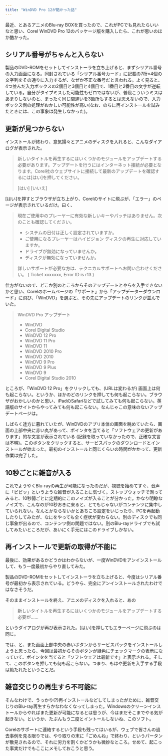 ```yaml
---
title: "WinDVD Pro 12が酷かった話"
---
```


最近、とあるアニメのBlu-ray BOXを買ったので、これがPCでも見れたらいいなと思い、Corel WinDVD Pro 12のパッケージ版を購入したら、これが思いのほか酷かった。

## シリアル番号がちゃんと入らない

製品のDVD-ROMをセットしてインストーラを立ち上げると、まずシリアル番号の入力画面になる。同封されている「シリアル番号カード」に記載の7桁×4個の文字列をその通りに入力するが、なぜか不正な番号だと言われる。よく見ると、4つ並んだ入力ボックスの2個目と3個目と4個目で、1番目と2番目の文字が逆転している。自分がタイプミスした可能性もゼロではないが、普段こういうミスはあまりしないのと、まったく同じ間違いを3箇所もするとは思えないので、入力ボックス側の処理がおかしい可能性が高い(なお、のちに再インストールを試みたときには、この事象は発生しなかった)。

## 更新が見つからない

インストールが終わり、意気揚々とアニメのディスクを入れると、こんなダイアログが表示された。

> 新しいタイトルを再生するにはいくつかのモジュールをアップデートする必要があります。アップデートを行うにはインターネット接続が必要となります。Corel社のウェブサイトに接続して最新のアップデートを確認するには[はい]を押してください。  
>
> [はい] [いいえ]

[はい]を押すとブラウザが立ち上がり、Corelのサイトに飛ぶが、「エラー」のページが表示されているだけ。曰く、

> 現在ご使用中のプレーヤーに有効な新しいキーやパッチはありません。次のことも確認してください。
>
> - システムの日付は正しく設定されていますか。
> - ご使用になるプレーヤーはハイビジョン ディスクの再生に対応していますか。
> - ドライブが無効になっていませんか。
> - ディスクが無効になっていませんか。
>
> 詳しいサポートが必要な方は、テクニカルサポートへお問い合わせください。 ( Ticket xxxxxxx, Error ID is r13 )

仕方がないので、どこか別のところからそのアップデートとやらを入手できないかと思い、Corelのホームページの「サポート」から「アップデーターダウンロード」に飛び、「WinDVD」を選ぶと、その先にアップデートのリンクが並んでいた。

> WinDVD Pro アップデート
>
> - WinDVD
> - Corel Digital Studio
> - WinDVD 12 Pro
> - WinDVD 11 Pro
> - WinDVD 11
> - WinDVD 2010 Pro
> - WinDVD 2010
> - WinDVD 9 Pro
> - WinDVD 9 Plus
> - WinDVD 9
> - Corel Digital Studio 2010

ところが、「WinDVD 12 Pro」をクリックしても、(URLは変わるが) 画面上は何も起こらない。というか、ほかのどのリンクを押しても何も起こらない。ブラウザがおかしいのかと思い、iPadのSafariなどで試してみても何も起こらない。英語版のサイトからやってみても何も起こらない。なんじゃこの意味のないアップデートページは。

しばらく途方に暮れていたが、WinDVDのアプリ本体の画面を眺めていたら、画面の上部中央に赤い丸があって、ポインタを当てると「ソフトウェアの更新があります」的な文言が表示されている (記録を取っていなかったので、正確な文言は不明)。このボタンをクリックすると、サービスパックのダウンロードとインストールが始まった。最初のインストールと同じくらいの時間がかかって、更新作業は完了した。

## 10秒ごとに雑音が入る

これでようやくBlu-rayの再生が可能になったのだが、視聴を始めてすぐ、音声に「ビビッ」というような雑音が入ることに気づく。ストップウォッチで測ってみると、10秒弱ごとに定期的にこのノイズが入ることが分かった。かなり明瞭なノイズで、こんなのが10秒おきに来ると、とてもじゃないがコンテンツに集中していられない。なんとかならないかとあちこち設定をいじったり、PCを再起動したりしてみたが、なにをやっても全く症状が変わらない。別のディスクでも同じ事象が出るので、コンテンツ側の問題ではない。別のBlu-rayドライブでも試してみたいところだが、あいにく手元にはこのドライブしかない。

## 再インストールで更新の取得が不能に

最後に、効果があるかどうかはわからないが、一度WinDVDをアンインストールして、もう一度最初からやり直してみた。

製品のDVD-ROMをセットしてインストーラを立ち上げると、今度はシリアル番号が最初から表示されている。どうやら、完全にアンインストールされたわけではなさそうだ。

そのままインストールを終え、アニメのディスクを入れると、あの

> 新しいタイトルを再生するにはいくつかのモジュールをアップデートする必要が……

というダイアログが再び表示された。[はい]を押してもエラーページに飛ぶのは同じ。

では、と、また画面上部中央の赤いボタンからサービスパックをインストールしようと思ったら、今回は最初からそのボタンが緑色にチェックマークの表示になっていて、ポインタを当てると「ソフトウェアは最新です」と表示される。そして、このボタンを押しても何も起こらない。つまり、もはや更新を入手する手段は絶たれたということだ。

## 雑音交じりの再生すら不可能に

そんなわけで、うっかり(?)再インストールなどしてしまったがために、雑音交じりのBlu-ray再生すらかなわなくなってしまった。Windowsのクリーンインストールからやればまた更新が可能になるとは思うが、今はまだそこまでやる気が起きない。というか、たぶんもう二度とイントールしないね、このソフト。

Corelのサポートに連絡するという手段も残ってはいるが、ウェブで皆さんの過去事例を見る限りでは、やり取りの末に「ごめんね」で終わり、というパータンが散見されるので、それに労力を割くかどうかも微妙なところ。せめて、起こった事実だけでもここにメモしておこうと思う。
